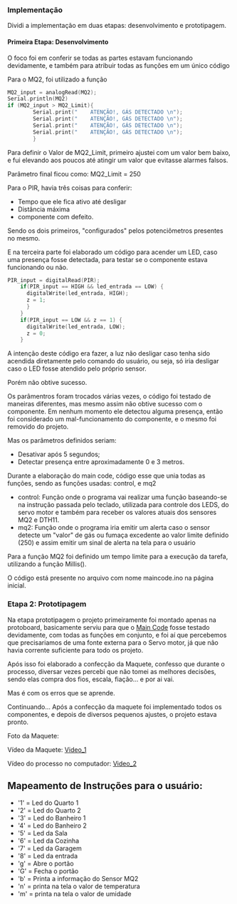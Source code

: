 ### Implementação

Dividi a implementação em duas etapas: desenvolvimento e prototipagem.

#### Primeira Etapa: Desenvolvimento 

O foco foi em conferir se todas as partes estavam funcionando devidamente, 
e também para atribuir todas as funções em um único código

Para o MQ2, foi utilizado a função

~~~C
MQ2_input = analogRead(MQ2);
Serial.println(MQ2)
if (MQ2_input > MQ2_Limit){
        Serial.print("    ATENÇÃO!, GÁS DETECTADO \n");
        Serial.print("    ATENÇÃO!, GÁS DETECTADO \n");
        Serial.print("    ATENÇÃO!, GÁS DETECTADO \n");
        Serial.print("    ATENÇÃO!, GÁS DETECTADO \n");
        }
  ~~~       

Para definir o Valor de MQ2_Limit, primeiro ajustei com um valor bem baixo, e fui elevando aos poucos até atingir um valor que evitasse alarmes falsos.

Parâmetro final ficou como: MQ2_Limit = 250


Para o PIR, havia três coisas para conferir:

 - Tempo que ele fica ativo até desligar
 - Distância máxima
 - componente com defeito.

Sendo os dois primeiros, "configurados" pelos potenciômetros presentes no mesmo.

E na terceira parte foi elaborado um código para acender um LED, caso uma presença fosse detectada, para testar se o componente estava funcionando ou não.

~~~C
PIR_input = digitalRead(PIR);
    if(PIR_input == HIGH && led_entrada == LOW) {
      digitalWrite(led_entrada, HIGH);                      
      z = 1;
      }
    }
    if(PIR_input == LOW && z == 1) {
      digitalWrite(led_entrada, LOW);
      z = 0;
    }
 ~~~
 
A intenção deste código era fazer, a luz não desligar caso tenha sido acendida diretamente pelo comando do usuário, ou seja,
só iria desligar caso o LED fosse atendido pelo próprio sensor.

Porém não obtive sucesso.

Os parâmentros foram trocados várias vezes, o código foi testado de maneiras diferentes, mas mesmo assim não obtive sucesso com o componente.
Em nenhum momento ele detectou alguma presença, então foi considerado um mal-funcionamento do componente, e o mesmo foi removido do projeto.

Mas os parâmetros definidos seriam: 
- Desativar após 5 segundos;
- Detectar presença entre aproximadamente 0 e 3 metros.

Durante a elaboração do main code, código esse que unia todas as funções, sendo as funções usadas: control, e mq2

- control: Função onde o programa vai realizar uma função baseando-se na instrução passada pelo teclado, utilizada para controle dos LEDS, do servo motor e também para receber os valores atuais dos sensores MQ2 e DTH11.
- mq2: Função onde o programa iria emitir um alerta caso o sensor detecte um "valor" de gás ou fumaça excedente ao valor limite definido (250) e assim emitir um sinal de alerta na tela para o usuário
 
Para a função MQ2 foi definido um tempo limite para a execução da tarefa, utilizando a função Millis().
 
O código está presente no arquivo com nome maincode.ino na página inicial.


### Etapa 2: Prototipagem

Na etapa prototipagem o projeto primeiramente foi montado apenas na protoboard, basicamente serviu para que o [Main Code](https://github.com/CaioMeira/Projeto_Integrador_II_2021/blob/main/main_code.ino) fosse testado devidamente, com todas as funções em conjunto, e foi aí que percebemos que precisariamos de uma fonte externa para o Servo motor, já que não havia corrente suficiente para todo os projeto.

Após isso foi elaborado a confecção da Maquete, confesso que durante o processo, diversar vezes percebi que não tomei as melhores decisões, sendo elas compra dos fios, escala, fiação... e por ai vai.

Mas é com os erros que se aprende.

Continuando... Após a confecção da maquete foi implementado todos os componentes, e depois de diversos pequenos ajustes, o projeto estava pronto.

Foto da Maquete: ![]()

Vídeo da Maquete: [Video_1]()

Vídeo do processo no computador: [Video_2]()

## Mapeamento de Instruções para o usuário:

- '1' = Led do Quarto 1
- '2' = Led do Quarto 2
- '3' = Led do Banheiro 1
- '4' = Led do Banheiro 2
- '5' = Led da Sala
- '6' = Led da Cozinha
- '7' = Led da Garagem
- '8' = Led da entrada
- 'g' = Abre o portão
- 'G' = Fecha o portão
- 'b' = Printa a informação do Sensor MQ2
- 'n' = printa na tela o valor de temperatura
- 'm' = printa na tela o valor de umidade

